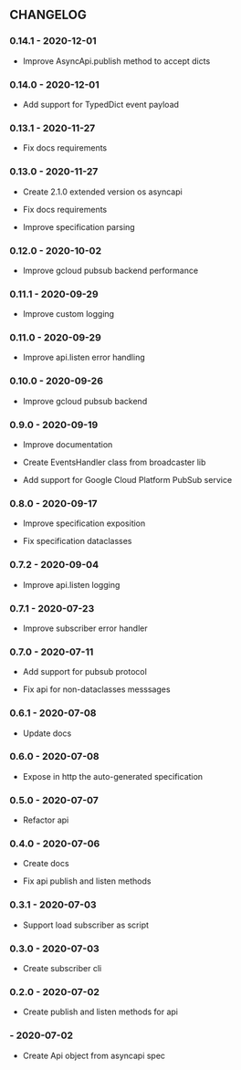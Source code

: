## CHANGELOG

### 0.14.1 - 2020-12-01

 - Improve AsyncApi.publish method to accept dicts

### 0.14.0 - 2020-12-01

 - Add support for TypedDict event payload

### 0.13.1 - 2020-11-27

 - Fix docs requirements

### 0.13.0 - 2020-11-27

 - Create 2.1.0 extended version os asyncapi

 - Fix docs requirements

 - Improve specification parsing

### 0.12.0 - 2020-10-02

 - Improve gcloud pubsub backend performance

### 0.11.1 - 2020-09-29

 - Improve custom logging

### 0.11.0 - 2020-09-29

 - Improve api.listen error handling

### 0.10.0 - 2020-09-26

 - Improve gcloud pubsub backend

### 0.9.0 - 2020-09-19

 - Improve documentation

 - Create EventsHandler class from broadcaster lib

 - Add support for Google Cloud Platform PubSub service

### 0.8.0 - 2020-09-17

 - Improve specification exposition

 - Fix specification dataclasses

### 0.7.2 - 2020-09-04

 - Improve api.listen logging

### 0.7.1 - 2020-07-23

 - Improve subscriber error handler

### 0.7.0 - 2020-07-11

 - Add support for pubsub protocol

 - Fix api for non-dataclasses messsages

### 0.6.1 - 2020-07-08

 - Update docs

### 0.6.0 - 2020-07-08

 - Expose in http the auto-generated specification

### 0.5.0 - 2020-07-07

 - Refactor api

### 0.4.0 - 2020-07-06

 - Create docs

 - Fix api publish and listen methods

### 0.3.1 - 2020-07-03

 - Support load subscriber as script

### 0.3.0 - 2020-07-03

 - Create subscriber cli

### 0.2.0 - 2020-07-02

 - Create publish and listen methods for api

###  - 2020-07-02

 - Create Api object from asyncapi spec
